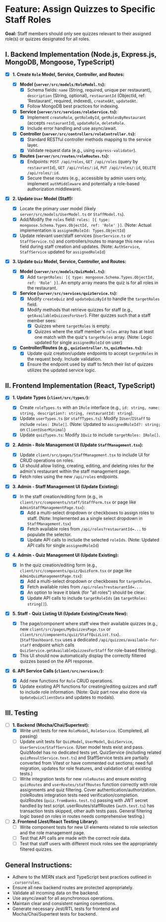 # Feature: Assign Quizzes to Specific Staff Roles

**Goal:** Staff members should only see quizzes relevant to their assigned role(s) or quizzes designated for all roles.

## I. Backend Implementation (Node.js, Express.js, MongoDB, Mongoose, TypeScript)

- [x] **1. Create `Role` Model, Service, Controller, and Routes:**

  - [x] **Model (`server/src/models/RoleModel.ts`):**
    - [x] Schema fields: `name` (String, required, unique per restaurant), `description` (String, optional), `restaurantId` (ObjectId, ref: 'Restaurant', required, indexed), `createdAt`, `updatedAt`.
    - [x] Follow MongoDB best practices for indexing.
  - [x] **Service (`server/src/services/roleService.ts`):**
    - [x] Implement `createRole`, `getRoleById`, `getRolesByRestaurant` (accepts `restaurantId`), `updateRole`, `deleteRole`.
    - [x] Include error handling and use async/await.
  - [x] **Controller (`server/src/controllers/roleController.ts`):**
    - [x] Standard RESTful controller methods mapping to the service layer.
    - [x] Validate request data (e.g., using `express-validator`).
  - [x] **Routes (`server/src/routes/roleRoutes.ts`):**
    - [x] Endpoints: `POST /api/roles`, `GET /api/roles` (query by `restaurantId`), `GET /api/roles/:id`, `PUT /api/roles/:id`, `DELETE /api/roles/:id`.
    - [x] Secure these routes (e.g., accessible by admin users only, implement `authMiddleware` and potentially a role-based authorization middleware).

- [x] **2. Update `User` Model (Staff):**

  - [x] Locate the primary user model (likely `server/src/models/UserModel.ts` or `StaffModel.ts`).
  - [x] Add/Modify the `roles` field: `roles: [{ type: mongoose.Schema.Types.ObjectId, ref: 'Role' }]`. (Note: Actual implementation is `assignedRoleId: Types.ObjectId`)
  - [x] Update relevant user/staff services (`UserService.ts` or `StaffService.ts`) and controllers/routes to manage this new `roles` field during staff creation and updates. (Note: `AuthService`, `StaffService` updated for `assignedRoleId`)

- [x] **3. Update `Quiz` Model, Service, Controller, and Routes:**
  - [x] **Model (`server/src/models/QuizModel.ts`):**
    - [x] Add `targetRoles: [{ type: mongoose.Schema.Types.ObjectId, ref: 'Role' }]`. An empty array means the quiz is for all roles in the restaurant.
  - [x] **Service (`server/src/services/quizService.ts`):**
    - [x] Modify `createQuiz` and `updateQuizById` to handle the `targetRoles` field.
    - [x] Modify methods that retrieve quizzes for staff (e.g., `getAvailableQuizzesForUser`). Filter quizzes such that a staff member sees:
      - [x] Quizzes where `targetRoles` is empty.
      - [x] Quizzes where the staff member's `roles` array has at least one match with the quiz's `targetRoles` array. (Note: Logic updated for single `assignedRoleId` on user)
  - [x] **Controller/Routes (e.g., `quizController.ts`, `quizRoutes.ts`):**
    - [x] Update quiz creation/update endpoints to accept `targetRoles` in the request body. Include validation.
    - [x] Ensure the endpoint used by staff to fetch their list of quizzes utilizes the updated service logic.

## II. Frontend Implementation (React, TypeScript)

- [x] **1. Update Types (`client/src/types/`):**

  - [x] Create `roleTypes.ts` with an `IRole` interface (e.g., `id: string, name: string, description?: string, restaurantId: string`).
  - [x] Update `userTypes.ts` (or `staffTypes.ts`): Modify `IUser`/`IStaff` to include `roles: IRole[]`. (Note: Updated to `assignedRoleId?: string;` on `ClientUserMinimal`)
  - [x] Update `quizTypes.ts`: Modify `IQuiz` to include `targetRoles: IRole[]`.

- [x] **2. Admin - Role Management UI (Update `StaffManagement.tsx`):**

  - [x] Update `client/src/pages/StaffManagement.tsx` to include UI for CRUD operations on roles.
  - [x] UI should allow listing, creating, editing, and deleting roles for the admin's restaurant within the staff management page.
  - [x] Fetch roles using the new `/api/roles` endpoints.

- [x] **3. Admin - Staff Management UI (Update Existing):**

  - [x] In the staff creation/editing form (e.g., in `client/src/components/staff/StaffForm.tsx` or page like `AdminStaffManagementPage.tsx`):
    - [x] Add a multi-select dropdown or checkboxes to assign roles to staff. (Note: Implemented as a single select dropdown in `StaffManagement.tsx`)
    - [x] Fetch available roles from `/api/roles?restaurantId=...` to populate the selector.
    - [x] Update API calls to include the selected `roleIds`. (Note: Updated API calls for single `assignedRoleId`)

- [x] **4. Admin - Quiz Management UI (Update Existing):**

  - [x] In the quiz creation/editing form (e.g., `client/src/components/quiz/QuizForm.tsx` or page like `AdminQuizManagementPage.tsx`):
    - [x] Add a multi-select dropdown or checkboxes for `targetRoles`.
    - [x] Fetch available roles from `/api/roles?restaurantId=...`.
    - [x] An option to leave it blank (for "all roles") should be clear.
    - [x] Update API calls to include `targetRoleIds` (as `targetRoles: string[]`).

- [x] **5. Staff - Quiz Listing UI (Update Existing/Create New):**

  - [x] The page/component where staff view their available quizzes (e.g., new `client/src/pages/MyQuizzesPage.tsx` or `client/src/components/quiz/StaffQuizList.tsx`). (`StaffDashboard.tsx` uses a dedicated `/api/quizzes/available-for-staff` endpoint which calls `QuizService.getAvailableQuizzesForStaff` for role-based filtering).
  - [x] This UI should now automatically display the correctly filtered quizzes based on the API response.

- [x] **6. API Service Calls (`client/src/services/`):**
  - [x] Add new functions for `Role` CRUD operations.
  - [x] Update existing API functions for creating/editing quizzes and staff to include role information. (Note: Quiz part now also done via `UpdateQuizClientData` and updates to modals).

## III. Testing

- [ ] **1. Backend (Mocha/Chai/Supertest):**
  - [x] Write unit tests for new `RoleModel`, `RoleService`. (Completed, all passing)
  - [ ] Update unit tests for `QuizModel`, `UserModel`, `QuizService`, `UserService/StaffService`. (User model tests exist and pass. QuizModel has no dedicated tests yet. QuizService (including related `quizResultService.test.ts`) and StaffService tests are partially converted from Vitest or have commented out sections; need full migration, updates for role features, and validation of all existing tests.)
  - [ ] Write integration tests for new `roleRoutes` and ensure existing `quizRoutes` and `userRoutes/staffRoutes` function correctly with role assignments and quiz filtering. Cover authentication/authorization. (roleRoutes integration tests need verification/completion. quizRoutes (`quiz.fromBanks.test.ts`) passing with JWT secret handled by test script. userRoutes/staffRoutes (`auth.test.ts`) has transaction tests skipped, other auth tests pass. General filtering logic based on roles in routes needs comprehensive testing.)
- [ ] **2. Frontend (Jest/React Testing Library):**
  - [ ] Write component tests for new UI elements related to role selection and the role management page.
  - [ ] Test that API calls are made with the correct role data.
  - [ ] Test that staff users with different mock roles see the appropriately filtered quizzes.

## General Instructions:

- Adhere to the MERN stack and TypeScript best practices outlined in `.cursorrules`.
- Ensure all new backend routes are protected appropriately.
- Validate all incoming data on the backend.
- Use async/await for all asynchronous operations.
- Maintain clear and consistent naming conventions.
- Generate necessary Jest/RTL tests for frontend and Mocha/Chai/Supertest tests for backend.
